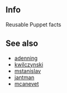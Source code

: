 Info
----

Reusable Puppet facts


See also
--------
 * [adenning](https://github.com/adenning/winfacts)
 * [kwilczynski](https://github.com/kwilczynski/facter-facts)
 * [mstanislav](https://github.com/mstanislav/Facter-Plugins)
 * [jantman](https://github.com/jantman/puppet-facter-facts)
 * [mcanevet](https://github.com/mcanevet/rspec-puppet-facts)
